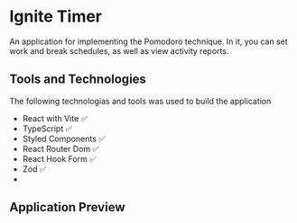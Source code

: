 # Ignite Timer

An application for implementing the Pomodoro technique. In it, you can set work and break schedules, as well as view activity reports.

## Tools and Technologies

The following technologias and tools was used to build the application

 - React with Vite ✅
 - TypeScript ✅
 - Styled Components ✅
 - React Router Dom ✅
 - React Hook Form ✅
 - Zod ✅
 - 
## Application Preview



 
